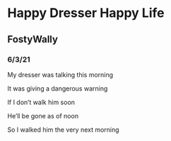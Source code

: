 # Happy Dresser Happy Life

## FostyWally

### 6/3/21

My dresser was talking this morning

It was giving a dangerous warning

If I don’t walk him soon

He’ll be gone as of noon

So I walked him the very next morning
